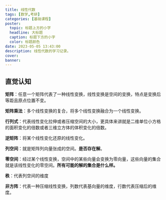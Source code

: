 ```yaml
---
title: 线性代数
tags: [数学,考研]
categories: [基础课程]
poster:
  topic: 标题上方的小字
  headline: 大标题
  caption: 标题下方的小字
  color: 标题颜色
date: 2023-05-05 13:43:00
description: 线性代数的学习记录。
cover:
banner:
---
```


## 直觉认知

**矩阵**：任意一个矩阵代表了一种线性变换，线性变换是空间的变换，特点是变换后等距且原点位置不变。

**矩阵乘法**：多个线性变换的复合，将多个线性变换融合为一个线性变换。

**行列式**：代表线性变化拉伸或者压缩空间的大小，更具体来讲就是二维单位小方格的面积变化的倍数或者三维立方体的体积变化的倍数。

**逆矩阵**：将某个线性变化还原的线性变化。

**列空间**：就是矩阵列向量张成的空间。**是否存在解**。

**零空间**：经过某个线性变换，空间中的某些向量会变换为零向量，这些向量的集合就是该线性变化的零空间。**所有可能的解的集合是什么样。**

**秩**：代表列空间的维度

**非方阵**：代表一种压缩线性变换，列数代表基向量的维度，行数代表压缩后的维度。




